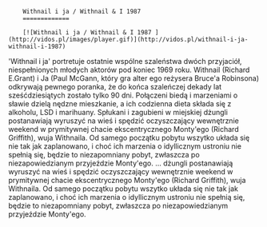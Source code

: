 
        Withnail i ja / Withnail & I 1987 
        =============
        
        [![Withnail i ja / Withnail & I 1987 ](http://vidos.pl/images/player.gif)](http://vidos.pl/withnail-i-ja-withnail-i-1987)
        
        
 'Withnail i ja' portretuje ostatnie wspólne szaleństwa dwóch przyjaciół, niespełnionych młodych aktorów pod koniec 1969 roku. Withnail (Richard E.Grant) i Ja (Paul McGann, który gra alter ego reżysera Bruce'a Robinsona) odkrywają pewnego poranka, że do końca szaleńczej dekady lat sześćdziesiątych zostało tylko 90 dni. Połączeni biedą i marzeniami o sławie dzielą nędzne mieszkanie, a ich codzienna dieta składa się z alkoholu, LSD i marihuany. Spłukani i zagubieni w miejskiej dżungli postanawiają wyruszyć na wieś i spędzić oczyszczający wewnętrznie weekend w prymitywnej chacie ekscentrycznego Monty'ego (Richard Griffith), wuja Withnaila. Od samego początku pobytu wszytko układa się nie tak jak zaplanowano, i choć ich marzenia o idyllicznym ustroniu nie spełnią się, będzie to niezapomniany pobyt, zwłaszcza po niezapowiedzianym przyjeździe Monty'ego.   ... dżungli postanawiają wyruszyć na wieś i spędzić oczyszczający wewnętrznie weekend w prymitywnej chacie ekscentrycznego Monty'ego (Richard Griffith), wuja Withnaila. Od samego początku pobytu wszytko układa się nie tak jak zaplanowano, i choć ich marzenia o idyllicznym ustroniu nie spełnią się, będzie to niezapomniany pobyt, zwłaszcza po niezapowiedzianym przyjeździe Monty'ego.
    